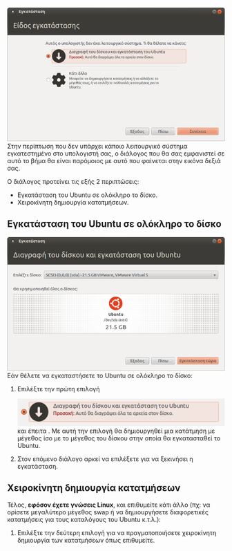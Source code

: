 [*![](12.04.3_ubuntu_install_nootheros_install_type.png)*](12.04.3_ubuntu_install_nootheros_install_type.png)
Στην περίπτωση που δεν υπάρχει κάποιο λειτουργικό σύστημα εγκατεστημένο
στο υπολογιστή σας, ο διάλογος που θα σας εμφανιστεί σε αυτό το βήμα θα
είναι παρόμοιος με αυτό που φαίνεται στην εικόνα δεξιά σας.

Ο διάλογος προτείνει τις εξής 2 περιπτώσεις:

  - Εγκατάσταση του Ubuntu σε ολόκληρο το δίσκο.
  - Χειροκίνητη δημιουργία κατατμήσεων.

## Εγκατάσταση του Ubuntu σε ολόκληρο το δίσκο

[*![](12.04.3_ubuntu_install_nootheros_choose_size.png)*](12.04.3_ubuntu_install_nootheros_choose_size.png)
Εάν θέλετε να εγκαταστήσετε το Ubuntu σε ολόκληρο το δίσκο:

1.  Επιλέξτε την πρώτη επιλογή

    [*![](12.04.3_ubuntu_install_nootheros_choice.png)*](12.04.3_ubuntu_install_nootheros_choice.png)
    και έπειτα . Με αυτή την επιλογή θα δημιουργηθεί μια κατάτμηση με
    μέγεθος ίσο με το μέγεθος του δίσκου στην οποία θα εγκατασταθεί
    το Ubuntu.
2.  Στον επόμενο διάλογο αρκεί να επιλέξετε  για να ξεκινήσει η
    εγκατάσταση.

## Χειροκίνητη δημιουργία κατατμήσεων

Τέλος, **εφόσον έχετε γνώσεις Linux**, και επιθυμείτε κάτι άλλο (πχ: να
ορίσετε μεγαλύτερο μέγεθος swap ή να δημιουργήσετε διαφορετικές
κατατμήσεις για τους καταλόγους του Ubuntu κ.τ.λ.):

1.  Επιλέξτε την δεύτερη επιλογή  για να πραγματοποιήσετε χειροκίνητη
    δημιουργία των κατατμήσεων όπως επιθυμείτε.
